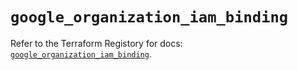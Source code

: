# `google_organization_iam_binding`

Refer to the Terraform Registory for docs: [`google_organization_iam_binding`](https://www.terraform.io/docs/providers/google-beta/r/google_organization_iam_binding).

